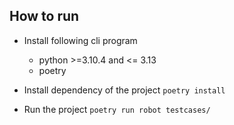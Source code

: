 ## How to run
- Install following cli program
  - python >=3.10.4 and <= 3.13
  - poetry

- Install dependency of the project `poetry install`
- Run the project `poetry run robot testcases/` 